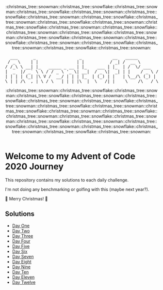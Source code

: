 <div align="center">
:christmas_tree::snowman::christmas_tree::snowflake::christmas_tree::snowman::christmas_tree::snowflake::christmas_tree::snowman::christmas_tree::snowflake::christmas_tree::snowman::christmas_tree::snowflake::christmas_tree::snowman::christmas_tree::snowflake::christmas_tree::snowman::christmas_tree::snowflake::christmas_tree::snowman::christmas_tree::snowflake::christmas_tree::snowman::christmas_tree::snowflake::christmas_tree::snowman::christmas_tree::snowflake::christmas_tree::snowman::christmas_tree::snowflake::christmas_tree::snowman::christmas_tree::snowflake::christmas_tree::snowman::christmas_tree::snowflake::christmas_tree::snowman:
<pre>
  ___      _                 _            __   _____           _        _____  _____  _____  _____ 
 / _ \    | |               | |          / _| /  __ \         | |      / __  \|  _  |/ __  \|  _  |
/ /_\ \ __| |_   _____ _ __ | |_    ___ | |_  | /  \/ ___   __| | ___  `' / /'| |/' |`' / /'| |/' |
|  _  |/ _` \ \ / / _ \ '_ \| __|  / _ \|  _| | |    / _ \ / _` |/ _ \   / /  |  /| |  / /  |  /| |
| | | | (_| |\ V /  __/ | | | |_  | (_) | |   | \__/\ (_) | (_| |  __/ ./ /___\ |_/ /./ /___\ |_/ /
\_| |_/\__,_| \_/ \___|_| |_|\__|  \___/|_|    \____/\___/ \__,_|\___| \_____/ \___/ \_____/ \___/ 
</pre>
:christmas_tree::snowman::christmas_tree::snowflake::christmas_tree::snowman::christmas_tree::snowflake::christmas_tree::snowman::christmas_tree::snowflake::christmas_tree::snowman::christmas_tree::snowflake::christmas_tree::snowman::christmas_tree::snowflake::christmas_tree::snowman::christmas_tree::snowflake::christmas_tree::snowman::christmas_tree::snowflake::christmas_tree::snowman::christmas_tree::snowflake::christmas_tree::snowman::christmas_tree::snowflake::christmas_tree::snowman::christmas_tree::snowflake::christmas_tree::snowman::christmas_tree::snowflake::christmas_tree::snowman::christmas_tree::snowflake::christmas_tree::snowman:
</div>
</br>
<div>

# Welcome to my Advent of Code 2020 Journey

This repository contains my solutions to each daily challenge.

I'm not doing any benchmarking or golfing with this (maybe next year?).

:christmas_tree: Merry Christmas! :christmas_tree:

## Solutions

- [Day One](https://github.com/Lewis-Allen/AdventOfCode2020/tree/master/Day01)
- [Day Two](https://github.com/Lewis-Allen/AdventOfCode2020/tree/master/Day02)
- [Day Three](https://github.com/Lewis-Allen/AdventOfCode2020/tree/master/Day03)
- [Day Four](https://github.com/Lewis-Allen/AdventOfCode2020/tree/master/Day04)
- [Day Five](https://github.com/Lewis-Allen/AdventOfCode2020/tree/master/Day05)
- [Day Six](https://github.com/Lewis-Allen/AdventOfCode2020/tree/master/Day06)
- [Day Seven](https://github.com/Lewis-Allen/AdventOfCode2020/tree/master/Day07)
- [Day Eight](https://github.com/Lewis-Allen/AdventOfCode2020/tree/master/Day08)
- [Day Nine](https://github.com/Lewis-Allen/AdventOfCode2020/tree/master/Day09)
- [Day Ten](https://github.com/Lewis-Allen/AdventOfCode2020/tree/master/Day10)
- [Day Eleven](https://github.com/Lewis-Allen/AdventOfCode2020/tree/master/Day11)
- [Day Twelve](https://github.com/Lewis-Allen/AdventOfCode2020/tree/master/Day12)
